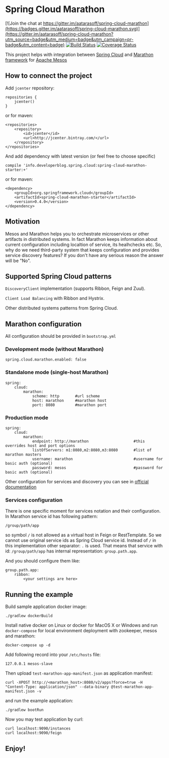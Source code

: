# Spring Cloud Marathon

[![Join the chat at https://gitter.im/aatarasoff/spring-cloud-marathon](https://badges.gitter.im/aatarasoff/spring-cloud-marathon.svg)](https://gitter.im/aatarasoff/spring-cloud-marathon?utm_source=badge&utm_medium=badge&utm_campaign=pr-badge&utm_content=badge) [![Build Status](https://travis-ci.org/aatarasoff/spring-cloud-marathon.svg?branch=master)](https://travis-ci.org/aatarasoff/spring-cloud-marathon) [![Coverage Status](https://coveralls.io/repos/github/aatarasoff/spring-cloud-marathon/badge.svg?branch=master)](https://coveralls.io/github/aatarasoff/spring-cloud-marathon?branch=master)

This project helps with integration between [Spring Cloud](http://projects.spring.io/spring-cloud/) and [Marathon framework](https://mesosphere.github.io/marathon/) for [Apache Mesos](http://mesos.apache.org/)

## How to connect the project

Add `jcenter` repository:
```
repositories {
    jcenter()
}
```

or for maven:
```
<repositories>
    <repository>
        <id>jcenter</id>
        <url>http://jcenter.bintray.com/</url>
    </repository>
</repositories>
```

And add dependency with latest version (or feel free to choose specific)
```
compile 'info.developerblog.spring.cloud:spring-cloud-marathon-starter:+'
```

or for maven:
```
<dependency>
    <groupId>org.springframework.cloud</groupId>
    <artifactId>spring-cloud-marathon-starter</artifactId>
    <version>0.4.0</version>
</dependency>
```

## Motivation

Mesos and Marathon helps you to orchestrate microservices or other artifacts in distributed systems. In fact Marathon keeps information about current configuration including localtion of service, its healhchecks etc. So, why do we need third-party system that keeps configuration and provides service discovery features? If you don't have any serious reason the answer will be "No".

## Supported Spring Cloud patterns

`DiscoveryClient` implementation (supports Ribbon, Feign and Zuul).

`Client Load Balancing` with Ribbon and Hystrix.

Other distributed systems patterns from Spring Cloud.

## Marathon configuration

All configuration should be provided in `bootstrap.yml`

### Development mode (without Marathon)

```
spring.cloud.marathon.enabled: false
```

### Standalone mode (single-host Marathon)

```
spring:
    cloud:
        marathon:
            scheme: http       #url scheme
            host: marathon     #marathon host
            port: 8080         #marathon port
```

### Production mode

```
spring:
    cloud:
        marathon:
            endpoint: http://marathon                    #this overrides host and port options
            listOfServers: m1:8080,m2:8080,m3:8080       #list of marathon masters
            username: marathon                           #username for basic auth (optional)
            password: mesos                              #password for basic auth (optional)
```

Other configuration for services and discovery you can see in [official documentation](http://cloud.spring.io/spring-cloud-static/Camden.SR3/)

### Services configuration

There is one specific moment for services notation and their configuration. In Marathon service id has following pattern:
```
/group/path/app
```

so symbol `/` is not allowed as a virtual host in Feign or RestTemplate. So we cannot use original service ids as Spring Cloud service id. Instead of `/` in this implementation other separator: `.` is used. That means that service with id: `/group/path/app` has internal representation: `group.path.app`.

And you should configure them like:
```
group.path.app:
    ribbon:
        <your settings are here>
```

## Running the example

Build sample application docker image:
```
./gradlew dockerBuild
```

Install native docker on Linux or docker for MacOS X or Windows and run `docker-compose` for local environment deployment with zookeeper, mesos and marathon:
```
docker-compose up -d
```

Add following record into your `/etc/hosts` file:
```
127.0.0.1 mesos-slave
```

Then upload `test-marathon-app-manifest.json` as application manifest:
```
curl -XPOST http://<marathon_host>:8080/v2/apps?force=true -H "Content-Type: application/json" --data-binary @test-marathon-app-manifest.json -v
```

and run the example application:
```
./gradlew bootRun
```

Now you may test application by curl:
```
curl localhost:9090/instances
curl localhost:9090/feign
```

## Enjoy!
